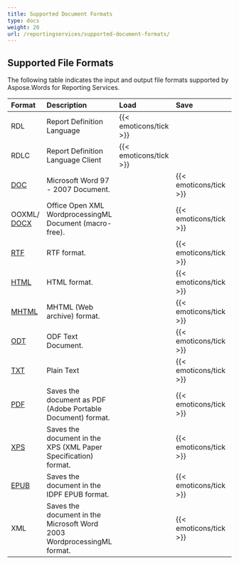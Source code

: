 ```yaml
---
title: Supported Document Formats
type: docs
weight: 20
url: /reportingservices/supported-document-formats/
---
```


## **Supported File Formats**

The following table indicates the input and output file formats supported by Aspose.Words for Reporting Services.

|**Format**|**Description**|**Load**|**Save**|**Remarks**|
| :- | :- | :- | :- | :- |
|RDL|Report Definition Language|{{< emoticons/tick >}}| | |
|RDLC|Report Definition Language Client|{{< emoticons/tick >}}| | |
|[DOC](https://docs.fileformat.com/word-processing/doc/)|Microsoft Word 97 - 2007 Document.| |{{< emoticons/tick >}}| |
|OOXML/ [DOCX](https://docs.fileformat.com/word-processing/docx/)|Office Open XML WordprocessingML Document (macro-free).| |{{< emoticons/tick >}}| |
|[RTF](https://docs.fileformat.com/word-processing/rtf/)|RTF format.| |{{< emoticons/tick >}}| |
|[HTML](https://docs.fileformat.com/web/html/)|HTML format.| |{{< emoticons/tick >}}| |
|[MHTML](https://docs.fileformat.com/web/mhtml/)|MHTML (Web archive) format.| |{{< emoticons/tick >}}| |
|[ODT](https://docs.fileformat.com/word-processing/odt/)|ODF Text Document.| |{{< emoticons/tick >}}| |
|[TXT](https://docs.fileformat.com/word-processing/txt/)|Plain Text| |{{< emoticons/tick >}}| |
|[PDF](https://docs.fileformat.com/view/pdf/)|Saves the document as PDF (Adobe Portable Document) format.| |{{< emoticons/tick >}}| |
|[XPS](https://docs.fileformat.com/page-description-language/xps/)|Saves the document in the XPS (XML Paper Specification) format.| |{{< emoticons/tick >}}| |
|[EPUB](https://docs.fileformat.com/ebook/epub/)|Saves the document in the IDPF EPUB format.| |{{< emoticons/tick >}}| |
|XML|Saves the document in the Microsoft Word 2003 WordprocessingML format.| |{{< emoticons/tick >}}| |

